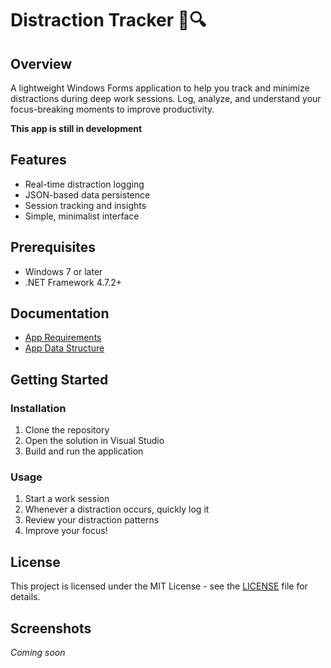 # Distraction Tracker 🚫🔍

## Overview

A lightweight Windows Forms application to help you track and minimize distractions during deep work sessions. Log, analyze, and understand your focus-breaking moments to improve productivity.

**This app is still in development**

## Features

- Real-time distraction logging
- JSON-based data persistence
- Session tracking and insights
- Simple, minimalist interface

## Prerequisites

- Windows 7 or later
- .NET Framework 4.7.2+

## Documentation

- [App Requirements](Docs/Requirements.md)
- [App Data Structure](Docs/DataStructure.md)

## Getting Started

### Installation

1. Clone the repository
2. Open the solution in Visual Studio
3. Build and run the application

### Usage

1. Start a work session
2. Whenever a distraction occurs, quickly log it
3. Review your distraction patterns
4. Improve your focus!

## License

This project is licensed under the MIT License - see the [LICENSE](LICENSE) file for details.

## Screenshots

_Coming soon_
